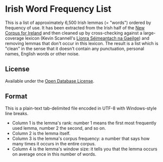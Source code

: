 # Irish Word Frequency List

This is a list of approximately 6,500 Irish lemmas (= "words") ordered by frequency of use. It has been extracted from the Irish half of the [New Corpus for Ireland](http://corpas.focloir.ie/) and then cleaned up by cross-checking against a large-coverage lexicon (Kevin Scannell's [Líonra Séimeantach na Gaeilge](https://cadhan.com/lsg/)) and removing lemmas that don't occur in this lexicon. The result is a list which is "clean" in the sense that it doesn't contain any punctuation, personal names, English words or other noise.

## License

Available under the [Open Database License](http://opendatacommons.org/licenses/odbl/summary/).

## Format

This is a plain-text tab-delimited file encoded in UTF-8 with Windows-style line breaks.

- Column 1 is the lemma's rank: number 1 means the first most frequently used lemma, number 2 the second, and so on.
- Column 2 is the lemma itself.
- Column 3 is the lemma's corpus frequency: a number that says how many times it occurs in the entire corpus.
- Column 4 is the lemma's window size: it tells you that the lemma occurs on average once in this number of words.
